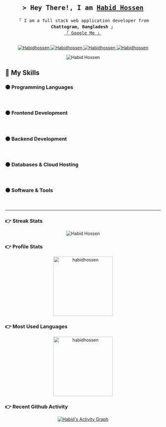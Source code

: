 <!-- Intro  -->
<h2 align="center">
        <samp>&gt; Hey There!, I am
                <b><a target="_blank" href="https://habidhossen.netlify.app/">Habid Hossen</a></b>
        </samp>
</h2>

<p align="center"> 
  <samp>
    「 I am a full stack web application developer from <b>Chattogram, Bangladesh</b> 」
    <br>
        <a href="https://www.google.com/search?q=Habid+Hossen">「 Google Me 」</a>
    <br>
    <br>
  </samp>
</p>

<p align="center">
 <a href="https://habidhossen.netlify.app/" target="blank">
  <img src="https://img.shields.io/badge/Portfolio-DC143C?style=for-the-badge&logo=medium&logoColor=white" alt="Habidhossen" />
 </a>
 <a href="https://www.linkedin.com/in/habidhossen" target="_blank">
  <img src="https://img.shields.io/badge/LinkedIn-0077B5?style=for-the-badge&logo=linkedin&logoColor=white" alt="Habidhossen"/>
 </a>
 <a href="https://facebook.com/habidhossen" target="_blank">
  <img src="https://img.shields.io/badge/Facebook-20BEFF?&style=for-the-badge&logo=facebook&logoColor=white" alt="Habidhossen"  />
  </a>
 <a href="mailto:habidhossen2@gmail.com" target="_blank">
  <img src="https://img.shields.io/badge/Gmail-ea4335?&style=for-the-badge&logo=gmail&logoColor=white" alt="Habidhossen"  />
  </a>
</p>
<p align="center"> 
<img src="https://komarev.com/ghpvc/?username=habidhossen&color=blueviolet&style=flat" alt="Habid Hossen" /> 
</p>

## 📝 My Skills

### ⚫ Programming Languages

<p align="left"> 
&emsp;
<a href=""><img alt="" src="https://img.shields.io/badge/C%20-%231c3552.svg"></a>
&emsp;
<a href=""><img alt="" src="https://img.shields.io/badge/C++%20-%231c3552.svg"></a>
&emsp;
<a href=""><img alt="" src="https://img.shields.io/badge/Java%20-%231c3552.svg"></a>
&emsp;
<a href=""><img alt="" src="https://img.shields.io/badge/JavaScript%20-%231c3552.svg"></a>
&emsp;
<a href=""><img alt="" src="https://img.shields.io/badge/PHP%20-%231c3552.svg"></a>
&emsp;
<a href=""><img alt="" src="https://img.shields.io/badge/Python%20-%231c3552.svg"></a>
&emsp;
</p>

### ⚫ Frontend Development

<p align="left"> 
&emsp;
<a href=""><img alt="" src="https://img.shields.io/badge/HTML%20-%231c3552.svg"></a>
&emsp;
<a href=""><img alt="" src="https://img.shields.io/badge/CSS%20-%231c3552.svg"></a>
&emsp;
<a href=""><img alt="" src="https://img.shields.io/badge/SASS%20-%231c3552.svg"></a>
&emsp;
<a href=""><img alt="" src="https://img.shields.io/badge/Styled Component%20-%231c3552.svg"></a>
&emsp;
<a href=""><img alt="" src="https://img.shields.io/badge/Bootstrap%20-%231c3552.svg"></a>
&emsp;
<a href=""><img alt="" src="https://img.shields.io/badge/Tailwind CSS%20-%231c3552.svg"></a>
&emsp;
<a href=""><img alt="" src="https://img.shields.io/badge/Material UI%20-%231c3552.svg"></a>
&emsp;
<a href=""><img alt="" src="https://img.shields.io/badge/ES6%20-%231c3552.svg"></a>
&emsp;
<a href=""><img alt="" src="https://img.shields.io/badge/Rest API%20-%231c3552.svg"></a>
&emsp;
<a href=""><img alt="" src="https://img.shields.io/badge/SPA%20-%231c3552.svg"></a>
&emsp;
<a href=""><img alt="" src="https://img.shields.io/badge/React.JS%20-%231c3552.svg"></a>
&emsp;
<a href=""><img alt="" src="https://img.shields.io/badge/Redux%20-%231c3552.svg"></a>
&emsp;
<a href=""><img alt="" src="https://img.shields.io/badge/Stripe%20-%231c3552.svg"></a>
&emsp;
</p>

### ⚫ Backend Development

<p align="left"> 
&emsp; 
<a href=""><img alt="" src="https://img.shields.io/badge/Node.JS%20-%231c3552.svg"></a>
&emsp;  
<a href=""><img alt="" src="https://img.shields.io/badge/Express.JS%20-%231c3552.svg"></a>
&emsp;  
<a href=""><img alt="" src="https://img.shields.io/badge/Mongoose%20-%231c3552.svg"></a>
&emsp; 
<a href=""><img alt="" src="https://img.shields.io/badge/Authentication%20-%231c3552.svg"></a>
&emsp;  
<a href=""><img alt="" src="https://img.shields.io/badge/JWT%20-%231c3552.svg"></a>
&emsp;  
<a href=""><img alt="" src="https://img.shields.io/badge/Passport.JS%20-%231c3552.svg"></a>
&emsp;  
</p>

### ⚫ Databases & Cloud Hosting

<p align="left">
&emsp;
<a href=""><img alt="" src="https://img.shields.io/badge/MongoDB%20-%231c3552.svg"></a>
&emsp;
<a href=""><img alt="" src="https://img.shields.io/badge/MySQL%20-%231c3552.svg"></a>
&emsp;
<a href=""><img alt="" src="https://img.shields.io/badge/Firebase%20-%231c3552.svg"></a>
&emsp;
<a href=""><img alt="" src="https://img.shields.io/badge/Netlify%20-%231c3552.svg"></a>
&emsp;
<a href=""><img alt="" src="https://img.shields.io/badge/Heroku%20-%231c3552.svg"></a>
&emsp;
<a href=""><img alt="" src="https://img.shields.io/badge/Render%20-%231c3552.svg"></a>
</p>

### ⚫ Software & Tools

<p>
&emsp;
<a href=""><img alt="" src="https://img.shields.io/badge/Git%20-%231c3552.svg"></a>
&emsp;
<a href=""><img alt="" src="https://img.shields.io/badge/GitHub%20-%231c3552.svg"></a>
&emsp;
<a href=""><img alt="" src="https://img.shields.io/badge/Visual Studio Code%20-%231c3552.svg"></a>
&emsp;
<a href=""><img alt="" src="https://img.shields.io/badge/Android Studio%20-%231c3552.svg"></a>
&emsp;
<a href=""><img alt="" src="https://img.shields.io/badge/Adobe%20-%231c3552.svg"></a>
&emsp;
<a href=""><img alt="" src="https://img.shields.io/badge/Figma%20-%231c3552.svg"></a>
&emsp;
<a href=""><img alt="" src="https://img.shields.io/badge/NPM%20-%231c3552.svg"></a>
&emsp;
<a href=""><img alt="" src="https://img.shields.io/badge/Yarn%20-%231c3552.svg"></a>
&emsp;
<a href=""><img alt="" src="https://img.shields.io/badge/Postman%20-%231c3552.svg"></a>
&emsp;
</p>

<hr/>

### 👉 Streak Stats

<p align="center"><img align="center" src="https://github-readme-streak-stats.herokuapp.com/?user=Habidhossen&theme=buefy-dark" alt="Habid Hossen" /></p>

### 👉 Profile Stats

<p align="center">
    <a href="https://github.com/habidhossen"><img align="center" src="https://github-readme-stats.vercel.app/api?username=habidhossen&show_icons=true&locale=en&theme=aura_dark" alt="habidhossen" height="192px"/></a>
</p>

### 👉 Most Used Languages

<p  align="center">
	  <img src="https://github-readme-stats.vercel.app/api/top-langs?username=habidhossen&show_icons=true&locale=en&layout=compact&theme=aura_dark" alt="habidhossen" height="192px"/>
	</p>

### 👉 Recent Github Activity

<p align="center">
    <a href="https://github.com/Habidhossen"><img alt="Habid's Activity Graph" src="https://activity-graph.herokuapp.com/graph?username=habidhossen&custom_title=Habid%20Hossen's%20Contribution%20Graph&theme=react-dark" /></a>
</p>
